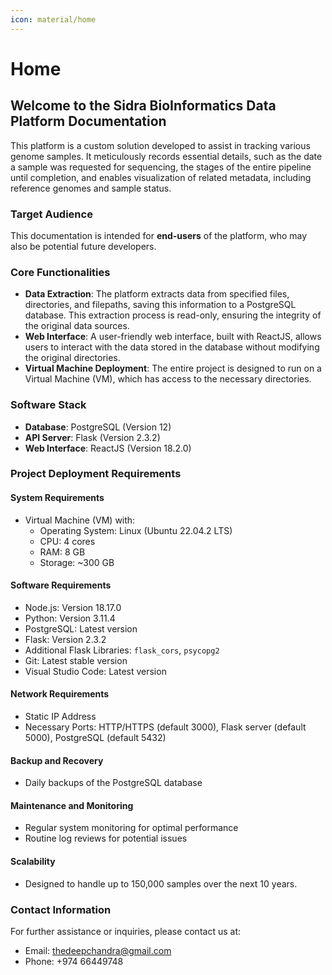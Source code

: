 ```yaml
---
icon: material/home 
---
```


# Home

## Welcome to the Sidra BioInformatics Data Platform Documentation

This platform is a custom solution developed to assist in tracking various genome samples. It meticulously records essential details, such as the date a sample was requested for sequencing, the stages of the entire pipeline until completion, and enables visualization of related metadata, including reference genomes and sample status.

### Target Audience
This documentation is intended for **end-users** of the platform, who may also be potential future developers.

### Core Functionalities
- **Data Extraction**: The platform extracts data from specified files, directories, and filepaths, saving this information to a PostgreSQL database. This extraction process is read-only, ensuring the integrity of the original data sources.
- **Web Interface**: A user-friendly web interface, built with ReactJS, allows users to interact with the data stored in the database without modifying the original directories.
- **Virtual Machine Deployment**: The entire project is designed to run on a Virtual Machine (VM), which has access to the necessary directories.

### Software Stack
- **Database**: PostgreSQL (Version 12)
- **API Server**: Flask (Version 2.3.2)
- **Web Interface**: ReactJS (Version 18.2.0)

### Project Deployment Requirements

#### System Requirements
- Virtual Machine (VM) with:
  - Operating System: Linux (Ubuntu 22.04.2 LTS)
  - CPU: 4 cores
  - RAM: 8 GB
  - Storage: ~300 GB

#### Software Requirements
- Node.js: Version 18.17.0
- Python: Version 3.11.4
- PostgreSQL: Latest version
- Flask: Version 2.3.2
- Additional Flask Libraries: `flask_cors`, `psycopg2`
- Git: Latest stable version
- Visual Studio Code: Latest version

#### Network Requirements
- Static IP Address
- Necessary Ports: HTTP/HTTPS (default 3000), Flask server (default 5000), PostgreSQL (default 5432)

#### Backup and Recovery
- Daily backups of the PostgreSQL database

#### Maintenance and Monitoring
- Regular system monitoring for optimal performance
- Routine log reviews for potential issues

#### Scalability
- Designed to handle up to 150,000 samples over the next 10 years.

### Contact Information
For further assistance or inquiries, please contact us at:
- Email: [thedeepchandra@gmail.com](mailto:support@sidrabioinformatics.com)
- Phone: +974 66449748